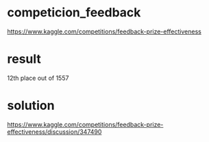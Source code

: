# competicion_feedback
https://www.kaggle.com/competitions/feedback-prize-effectiveness

# result
12th place out of 1557

# solution
https://www.kaggle.com/competitions/feedback-prize-effectiveness/discussion/347490 
